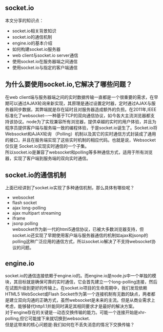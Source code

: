 ## socket.io
本文分享的知识点：
* socket.io相关背景知识
* socket.io的通信机制
* engine.io的基本介绍
* 如何构建socket.io服务器
* web client与socket.io server通信
* 使用socket.io在服务器端之间通信
* 使用socket.io与指定的客户端通信
## 为什么要使用socket.io,它解决了哪些问题？
在web client端与服务器端之间的实时数据传输一直都是一个很重要的需求，在早期可以通过AJAX轮询来新实现，其原理是通过设置定时器，定时通过AJAX与服务器同步数据，其弊端就是存在延时且对服务器造成额外的负担。在2011年,IEEE标准化了websocket--一种基于TCP的双向通信协议，如今各大主流浏览器都支持该协议。node为了实现兼容所有浏览器，提供卓越的实时的用户体验，并且为程序员提供客户端与服务端一致的编程体验，于是socket.io诞生了。Socket.io将Websocket和AJAX轮询 （Polling）机制以及其它的实时通信方式封装成了通用的接口，并且在服务端实现了这些实时机制的相应代码。也就是说，Websocket仅仅是 Socket.io实现实时通信的一个子集。<br/>
所以socket.io是兼容了websocket和polling等多种通信方式，适用于所有浏览器，实现了客户端到服务端的双向实时通信。
## socket.io的通信机制
上面已经讲到了socket.io实现了多种通信机制，那么具体有哪些呢？<br/>
* websocket
* flash socket
* ajax long-polling
* ajax multipart streaming
* iframe
* jsonp polling <br/>
websocket作为新一代的html5通信协议，已被大多数浏览器支持，但socket.io还实现了早期使用客户端与服务器通信的机制如ajax和jsonp的polling这种广泛应用的通信方式，所以socket.io解决了不支持websocket协议的问题。
## engine.io
socket.io的通信连接依赖于engine.io的。而engine.io是node.js中一个单独的模块，其目标就是确保可靠的实时通信，它会首先建立一个long-polling连接，然后在试图升级到更好的传输上。在socket.io项目的生命周期中，我们发现依赖HTML5 WebSocket或Flash Socket作为第一个连接机制有无数的缺点，两者都是建立双向沟通的正确方式，虽然websocket是未来的主流。但是从商业需求上考虑，能够替代http1.1并能同时满足其相同要求才是最好的解决方案。<br/>
对于engine存在的关键是--动态交换传输的能力。可能一个连接开始是xhr-polling,但它可能接下来就切换到websocket.<br/>
但是这带来的核心问题是:我们如何在不丢失消息的情况下交换传输？<br/>


